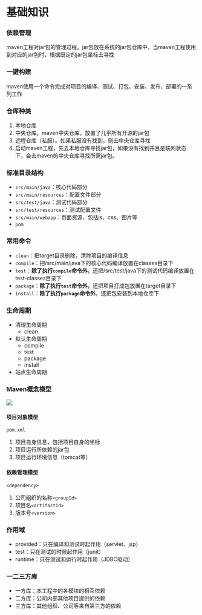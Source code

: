 # 基础知识

### **依赖管理**

maven工程对jar包的管理过程。jar包放在系统的jar包仓库中，当maven工程使用到对应的jar包时，根据既定的jar包坐标去寻找

### **一键构建**

maven使用一个命令完成对项目的编译、测试、打包、安装、发布、部署的一系列工作

### **仓库种类**

1. 本地仓库
2. 中央仓库。maven中央仓库，放置了几乎所有开源的jar包
3. 远程仓库（私服）。如果私服没有找到，则去中央仓库寻找
4. 启动maven工程，先去本地仓库寻找jar包，如果没有找到并且是联网状态下，会去maven的中央仓库寻找所需jar包。

### **标准目录结构**

- `src/main/java`：核心代码部分
- `src/main/resources`：配置文件部分
- `src/test/java`：测试代码部分
- `src/test/resources`：测试配置文件
- `src/main/webapp`：页面资源，包括js、css、图片等
- `pom`

### **常用命令**

- `clean`：把target目录删除，清除项目的编译信息
- `compile`：把/src/main/java下的核心代码编译放置在classes目录下
- `test`：**除了执行`compile`命令外**，还把/src/test/java下的测试代码编译放置在test-classes目录下
- `package`：**除了执行`test`命令外**，还把项目打成包放置在target目录下
- `install`：**除了执行`package`命令外**，还把包安装到本地仓库下

### **生命周期**

- 清理生命周期
  - clean
- 默认生命周期
  - compile
  - test
  - package
  - install
- 站点生命周期

### **Maven概念模型**

![](https://gitee.com/ngyb/pic/raw/master/007S8ZIlgy1gfsrj94k24j30ya0l2b29.jpg)



#### 项目对象模型

`pom.xml`

1. 项目自身信息，包括项目自身的坐标
2. 项目运行所依赖的jar包
3. 项目运行环境信息（tomcat等）

#### 依赖管理模型

`<dependency>`

1. 公司组织的名称`<groupId>`
2. 项目名`<artifactId>`
3. 版本号`<version>`

### **作用域**

- provided：只在编译和测试时起作用（servlet、jsp）
- test：只在测试的时候起作用（junit）
- runtime：只在测试和运行时起作用（JDBC驱动）

### 一二三方库

- 一方库：本工程中的各模块的相互依赖
- 二方库：公司内部其他项目提供的依赖
- 三方库：其他组织、公司等来自第三方的依赖